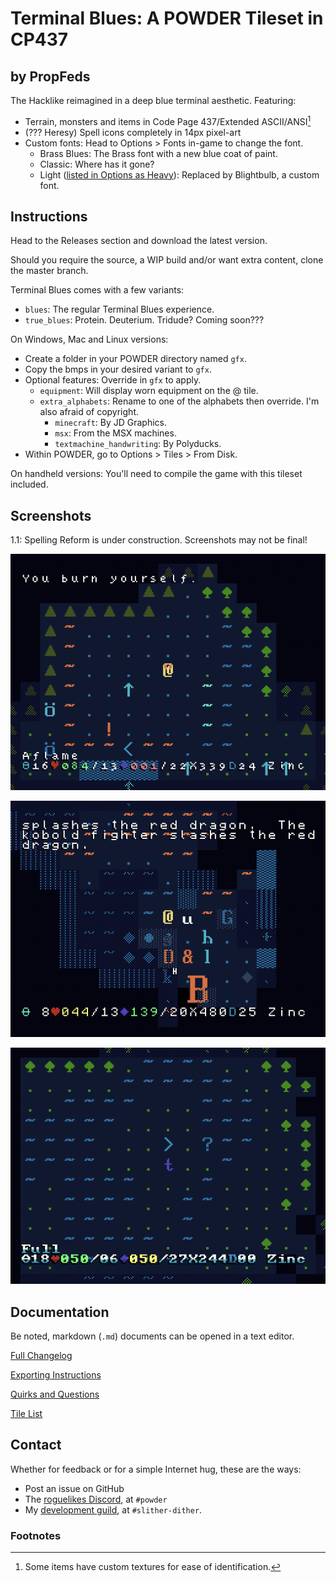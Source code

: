 # Terminal Blues: A POWDER Tileset in CP437

## by PropFeds

The Hacklike reimagined in a deep blue terminal aesthetic. Featuring:

- Terrain, monsters and items in Code Page 437/Extended ASCII/ANSI[^1]
- (??? Heresy) Spell icons completely in 14px pixel-art
- Custom fonts: Head to Options > Fonts in-game to change the font.
  - Brass Blues: The Brass font with a new blue coat of paint.
  - Classic: Where has it gone?
  - Light ([listed in Options as Heavy](docs/quirks_questions.md#the-heavy-and-light-fonts-are-swapped)): Replaced by Blightbulb, a custom font.

## Instructions

Head to the Releases section and download the latest version.

Should you require the source, a WIP build and/or want extra content, clone the master branch.

Terminal Blues comes with a few variants:

- `blues`: The regular Terminal Blues experience.
- `true_blues`: Protein. Deuterium. Tridude? Coming soon???

On Windows, Mac and Linux versions:

- Create a folder in your POWDER directory named `gfx`.
- Copy the bmps in your desired variant to `gfx`.
- Optional features: Override in `gfx` to apply.
  - `equipment`: Will display worn equipment on the @ tile.
  - `extra_alphabets`: Rename to one of the alphabets then override. I'm also afraid of copyright.
    - `minecraft`: By JD Graphics.
    - `msx`: From the MSX machines.
    - `textmachine_handwriting`: By Polyducks.
- Within POWDER, go to Options > Tiles > From Disk.

On handheld versions: You'll need to compile the game with this tileset included.

## Screenshots

1.1: Spelling Reform is under construction. Screenshots may not be final!

![Screenshot 0](extras/presskit/screenshot-0.png "Under Siege")

![Screenshot 1](extras/presskit/screenshot-1.png "The Big B")

![Screenshot 2](extras/presskit/screenshot-2.png "Space Odyssey")

## Documentation

Be noted, markdown (`.md`) documents can be opened in a text editor.

[Full Changelog](docs/changelog.md)

[Exporting Instructions](docs/exporting.md)

[Quirks and Questions](docs/quirks_questions.md)

[Tile List](docs/tilelist.md)

## Contact

Whether for feedback or for a simple Internet hug, these are the ways:

- Post an issue on GitHub
- The [roguelikes Discord](https://discord.gg/tJt4kMM), at `#powder`
- My [development guild](https://discord.gg/AxMZJyg), at `#slither-dither`.

### Footnotes

[^1]: Some items have custom textures for ease of identification.
